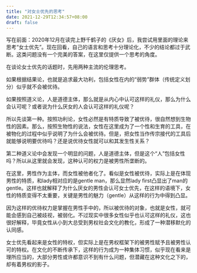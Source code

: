 ```yaml
---
title: "对女士优先的思考"
date: 2021-12-29T12:34:57+08:00
draft: false
---
```


写在前面：2020年12月在读完上野千鹤子的《厌女》后，我尝试用里面的理论来思考“女士优先”。现在回看，自己的语言和思考十分理论化，不少的结论都过于武断。这类问题没有一个完美的答案，在这里仅提供一个思考的角度。



在谈论女士优先的话题时，先用两种主流的伦理思考。

如果根据结果论，也就是追求最大功利，包括女性在内的“弱势”群体（传统定义划分）似乎就不会被优待。

如果按照道义论，人是道德主体，那么就是从内心中认可这样的礼仪，那么为什么会认可呢？或者说为什么厌女的人会认可这样的礼仪呢？

所以先谈第一种。按照功利论，女性必然是有特质导致了被优待，很自然想到生物性的因素。那么，按照生物性的说法，女性在这里成为了一个性和生育的工具，在被物化的过程中似乎说明了为什么会被优待。但是，把女性当作传宗接代的工具后就能够说明要优待吗？还是说优待女性就可以和其发生性关系？

第二种道义论中会发现一个明显的问题，人是道德主体，但是这个“人”包括女性吗？所以从这里就会发现，这种认可的权力是被男性所垄断的。

在这里，男性作为主体，而女性被他者化了。看似是女性被优待，实际上是在体现男性的特质，和lady相对应的是gentle man，那么显然lady first凸显出了man的gentle。这样也就解释了为什么厌女的男性会认可女士优先，在这样的语境下，女性的特质变得不太重要，关键是男性的魅力（gentle）从这样的行为中得到凸显。

因为这样的优待权力是掌握在男性手中的，所以被优待的对象，也就是女性，就可能会感到自己被歧视，被弱化。不过现实中很多女性似乎也认可这样的礼仪，这也很好解释，毕竟女性从小到大总受到男权社会文化的教化，形成了一种潜移默化的认同感。

女士优先看起来是女性的特权，但实际上是在男权框架下的被男性赋予且被男性认可的特权。在文化的不断传承下，这样的行为成为一种集体习惯，似乎现在看来是理所应当的，大部分男性或许都意识不到有什么问题，但潜藏在这种文化之下的，却有着男权的影子。
